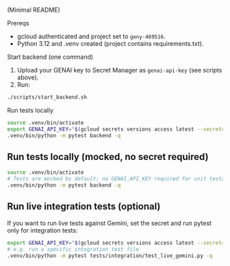 (Minimal README)

Prereqs
- gcloud authenticated and project set to `geny-469516`.
- Python 3.12 and .venv created (project contains requirements.txt).

Start backend (one command)
1. Upload your GENAI key to Secret Manager as `genai-api-key` (see scripts above).
2. Run:
```bash
./scripts/start_backend.sh
```

Run tests locally
```bash
source .venv/bin/activate
export GENAI_API_KEY="$(gcloud secrets versions access latest --secret='genai-api-key' --project='geny-469516')"
.venv/bin/python -m pytest backend -q
```
## Run tests locally (mocked, no secret required)

```bash
source .venv/bin/activate
# Tests are mocked by default; no GENAI_API_KEY required for unit tests
.venv/bin/python -m pytest backend -q
```

## Run live integration tests (optional)

If you want to run live tests against Gemini, set the secret and run pytest only for integration tests:

```bash
export GENAI_API_KEY="$(gcloud secrets versions access latest --secret='genai-api-key' --project='geny-469516')"
# e.g. run a specific integration test file
.venv/bin/python -m pytest tests/integration/test_live_gemini.py -q
```


